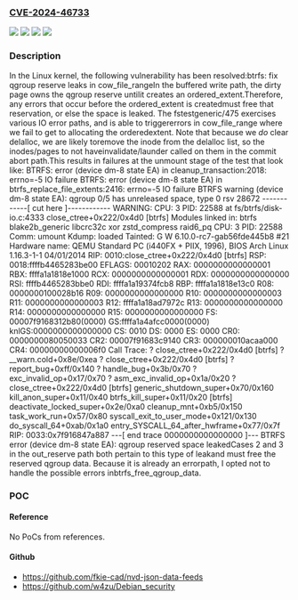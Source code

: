 ### [CVE-2024-46733](https://cve.mitre.org/cgi-bin/cvename.cgi?name=CVE-2024-46733)
![](https://img.shields.io/static/v1?label=Product&message=Linux&color=blue)
![](https://img.shields.io/static/v1?label=Version&message=&color=brightgreen)
![](https://img.shields.io/static/v1?label=Version&message=1da177e4c3f41524e886b7f1b8a0c1fc7321cac2%20&color=brightgreen)
![](https://img.shields.io/static/v1?label=Vulnerability&message=n%2Fa&color=blue)

### Description

In the Linux kernel, the following vulnerability has been resolved:btrfs: fix qgroup reserve leaks in cow_file_rangeIn the buffered write path, the dirty page owns the qgroup reserve untilit creates an ordered_extent.Therefore, any errors that occur before the ordered_extent is createdmust free that reservation, or else the space is leaked. The fstestgeneric/475 exercises various IO error paths, and is able to triggererrors in cow_file_range where we fail to get to allocating the orderedextent. Note that because we *do* clear delalloc, we are likely toremove the inode from the delalloc list, so the inodes/pages to not haveinvalidate/launder called on them in the commit abort path.This results in failures at the unmount stage of the test that look like:  BTRFS: error (device dm-8 state EA) in cleanup_transaction:2018: errno=-5 IO failure  BTRFS: error (device dm-8 state EA) in btrfs_replace_file_extents:2416: errno=-5 IO failure  BTRFS warning (device dm-8 state EA): qgroup 0/5 has unreleased space, type 0 rsv 28672  ------------[ cut here ]------------  WARNING: CPU: 3 PID: 22588 at fs/btrfs/disk-io.c:4333 close_ctree+0x222/0x4d0 [btrfs]  Modules linked in: btrfs blake2b_generic libcrc32c xor zstd_compress raid6_pq  CPU: 3 PID: 22588 Comm: umount Kdump: loaded Tainted: G W          6.10.0-rc7-gab56fde445b8 #21  Hardware name: QEMU Standard PC (i440FX + PIIX, 1996), BIOS Arch Linux 1.16.3-1-1 04/01/2014  RIP: 0010:close_ctree+0x222/0x4d0 [btrfs]  RSP: 0018:ffffb4465283be00 EFLAGS: 00010202  RAX: 0000000000000001 RBX: ffffa1a1818e1000 RCX: 0000000000000001  RDX: 0000000000000000 RSI: ffffb4465283bbe0 RDI: ffffa1a19374fcb8  RBP: ffffa1a1818e13c0 R08: 0000000100028b16 R09: 0000000000000000  R10: 0000000000000003 R11: 0000000000000003 R12: ffffa1a18ad7972c  R13: 0000000000000000 R14: 0000000000000000 R15: 0000000000000000  FS:  00007f9168312b80(0000) GS:ffffa1a4afcc0000(0000) knlGS:0000000000000000  CS:  0010 DS: 0000 ES: 0000 CR0: 0000000080050033  CR2: 00007f91683c9140 CR3: 000000010acaa000 CR4: 00000000000006f0  Call Trace:   <TASK>   ? close_ctree+0x222/0x4d0 [btrfs]   ? __warn.cold+0x8e/0xea   ? close_ctree+0x222/0x4d0 [btrfs]   ? report_bug+0xff/0x140   ? handle_bug+0x3b/0x70   ? exc_invalid_op+0x17/0x70   ? asm_exc_invalid_op+0x1a/0x20   ? close_ctree+0x222/0x4d0 [btrfs]   generic_shutdown_super+0x70/0x160   kill_anon_super+0x11/0x40   btrfs_kill_super+0x11/0x20 [btrfs]   deactivate_locked_super+0x2e/0xa0   cleanup_mnt+0xb5/0x150   task_work_run+0x57/0x80   syscall_exit_to_user_mode+0x121/0x130   do_syscall_64+0xab/0x1a0   entry_SYSCALL_64_after_hwframe+0x77/0x7f  RIP: 0033:0x7f916847a887  ---[ end trace 0000000000000000 ]---  BTRFS error (device dm-8 state EA): qgroup reserved space leakedCases 2 and 3 in the out_reserve path both pertain to this type of leakand must free the reserved qgroup data. Because it is already an errorpath, I opted not to handle the possible errors inbtrfs_free_qgroup_data.

### POC

#### Reference
No PoCs from references.

#### Github
- https://github.com/fkie-cad/nvd-json-data-feeds
- https://github.com/w4zu/Debian_security

